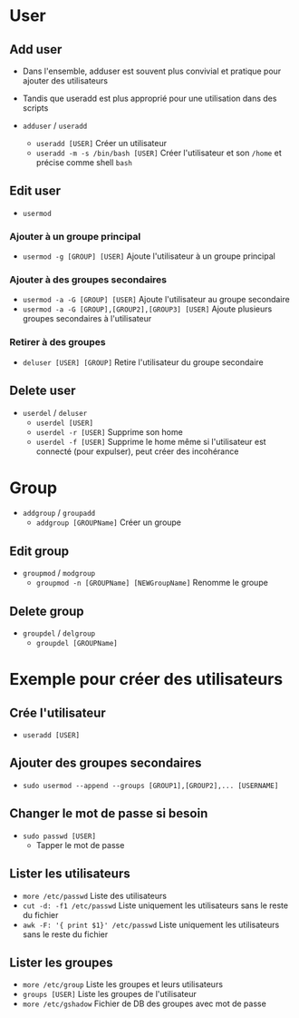 # User
## Add user
- Dans l'ensemble, adduser est souvent plus convivial et pratique pour ajouter des utilisateurs
- Tandis que useradd est plus approprié pour une utilisation dans des scripts

- `adduser` / `useradd`
  - `useradd [USER]` Créer un utilisateur
  - `useradd -m -s /bin/bash [USER]` Créer l'utilisateur et son `/home` et précise comme shell `bash`

## Edit user
- `usermod`
### Ajouter à un groupe principal
- `usermod -g [GROUP] [USER]` Ajoute l'utilisateur à un groupe principal
### Ajouter à des groupes secondaires
- `usermod -a -G [GROUP] [USER]` Ajoute l'utilisateur au groupe secondaire
- `usermod -a -G [GROUP],[GROUP2],[GROUP3] [USER]` Ajoute plusieurs groupes secondaires à l'utilisateur
### Retirer à des groupes
- `deluser [USER] [GROUP]` Retire l'utilisateur du groupe secondaire

## Delete user
- `userdel` / `deluser`
  - `userdel [USER]`
  - `userdel -r [USER]` Supprime son home
  - `userdel -f [USER]` Supprime le home même si l'utilisateur est connecté (pour expulser), peut créer des incohérance

# Group
- `addgroup` / `groupadd`
  - `addgroup [GROUPName]` Créer un groupe
## Edit group
- `groupmod` / `modgroup`
  - `groupmod -n [GROUPName] [NEWGroupName]` Renomme le groupe
## Delete group
- `groupdel` / `delgroup`
  - `groupdel [GROUPName]`

# Exemple pour créer des utilisateurs
## Crée l'utilisateur
- `useradd [USER]`
## Ajouter des groupes secondaires
- `sudo usermod --append --groups [GROUP1],[GROUP2],... [USERNAME]`
## Changer le mot de passe si besoin
- `sudo passwd [USER]`
  - Tapper le mot de passe

## Lister les utilisateurs
- `more /etc/passwd` Liste des utilisateurs
- `cut -d: -f1 /etc/passwd` Liste uniquement les utilisateurs sans le reste du fichier
- `awk -F: '{ print $1}' /etc/passwd` Liste uniquement les utilisateurs sans le reste du fichier

## Lister les groupes
- `more /etc/group` Liste les groupes et leurs utilisateurs
- `groups [USER]` Liste les groupes de l'utilisateur
- `more /etc/gshadow` Fichier de DB des groupes avec mot de passe